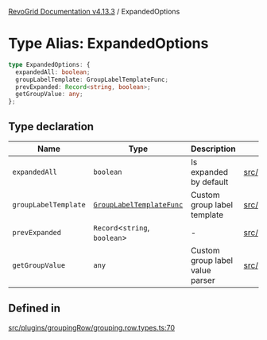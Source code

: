 [RevoGrid Documentation v4.13.3](README.md) / ExpandedOptions

# Type Alias: ExpandedOptions

```ts
type ExpandedOptions: {
  expandedAll: boolean;
  groupLabelTemplate: GroupLabelTemplateFunc;
  prevExpanded: Record<string, boolean>;
  getGroupValue: any;
};
```

## Type declaration

| Name | Type | Description | Defined in |
| ------ | ------ | ------ | ------ |
| `expandedAll` | `boolean` | Is expanded by default | [src/plugins/groupingRow/grouping.row.types.ts:75](https://github.com/revolist/revogrid/blob/827fce61250cb005ab132b3ed11b8ae836712e7b/src/plugins/groupingRow/grouping.row.types.ts#L75) |
| `groupLabelTemplate` | [`GroupLabelTemplateFunc`](TypeAlias.GroupLabelTemplateFunc.md) | Custom group label template | [src/plugins/groupingRow/grouping.row.types.ts:84](https://github.com/revolist/revogrid/blob/827fce61250cb005ab132b3ed11b8ae836712e7b/src/plugins/groupingRow/grouping.row.types.ts#L84) |
| `prevExpanded` | `Record`\<`string`, `boolean`\> | - | [src/plugins/groupingRow/grouping.row.types.ts:71](https://github.com/revolist/revogrid/blob/827fce61250cb005ab132b3ed11b8ae836712e7b/src/plugins/groupingRow/grouping.row.types.ts#L71) |
| `getGroupValue` | `any` | Custom group label value parser | [src/plugins/groupingRow/grouping.row.types.ts:80](https://github.com/revolist/revogrid/blob/827fce61250cb005ab132b3ed11b8ae836712e7b/src/plugins/groupingRow/grouping.row.types.ts#L80) |

## Defined in

[src/plugins/groupingRow/grouping.row.types.ts:70](https://github.com/revolist/revogrid/blob/827fce61250cb005ab132b3ed11b8ae836712e7b/src/plugins/groupingRow/grouping.row.types.ts#L70)
